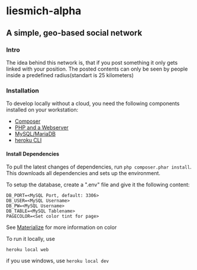 # liesmich-alpha
## A simple, geo-based social network

### Intro
The idea behind this network is, that if you post something it only gets linked with your position.
The posted contents can only be seen by people inside a predefined radius(standart is 25 kilometers)

### Installation
To develop locally without a cloud, you need the following components installed on your workstation:
 - [Composer](https://getcomposer.org/)
 - [PHP and a Webserver](https://www.php.net/)
 - [MySQL/MariaDB](https://mariadb.org/)
 - [heroku CLI](https://devcenter.heroku.com/articles/heroku-cli)

#### Install Dependencies
To pull the latest changes of dependencies, run ```php composer.phar install```. This downloads all dependencies and sets up the environment.

To setup the database, create a ".env" file and give it the following content:
```DB_HOST=<MySQL Database>
DB_PORT=<MySQL Port, default: 3306>
DB_USER=<MySQL Username>
DB_PW=<MySQL Username>
DB_TABLE=<MySQL Tablename>
PAGECOLOR=<Set color tint for page>
```
See [Materialize](https://materializecss.com/color.html) for more information on color

To run it locally, use

```heroku local web```

if you use windows, use
```heroku local dev```
